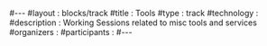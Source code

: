 #---
#layout       : blocks/track
#title        : Tools
#type         : track
#technology   :
#description  : Working Sessions related to misc tools and services
#organizers   :
#participants :
#---

